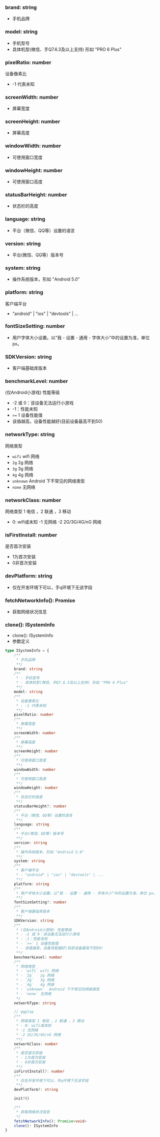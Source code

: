 ### **brand: string**
- 手机品牌


### **model: string**
- 手机型号
- 具体机型(微信、手Q7.6.3及以上支持) 形如 "PRO 6 Plus"


### **pixelRatio: number**
设备像素比
- -1 代表未知


### **screenWidth: number**
- 屏幕宽度


### **screenHeight: number**
- 屏幕高度


### **windowWidth: number**
- 可使用窗口宽度


### **windowHeight: number**
- 可使用窗口高度


### **statusBarHeight: number**
- 状态栏的高度


### **language: string**
- 平台（微信、QQ等）设置的语言


### **version: string**
- 平台(微信、QQ等）版本号


### **system: string**
- 操作系统版本，形如 "Android 5.0"


### **platform: string**
客户端平台
- "android" | "ios" | "devtools" | ...


### **fontSizeSetting: number**
- 用户字体大小设置。以“我 - 设置 - 通用 - 字体大小”中的设置为准，单位 px。


### **SDKVersion: string**
- 客户端基础库版本


### **benchmarkLevel: number**
(仅Android小游戏) 性能等级
- -2 或 0：该设备无法运行小游戏
- -1：性能未知
- `>=` 1 设备性能值
- 该值越高，设备性能越好(目前设备最高不到50)


### **networkType: string**
网络类型
- `wifi`	wifi 网络
- `2g`	2g 网络
- `3g`	3g 网络
- `4g`	4g 网络
- `unknown`	Android 下不常见的网络类型
- `none`	无网络


### **networkClass: number**
网络类型 1 电信 ，2 联通 ，3 移动
- 0: wifi或未知
-1 无网络
-2 2G/3G/4G/nG 网络


### **isFirstInstall: number**
是否首次安装
- 1为首次安装
- 0非首次安装


### **devPlatform: string**
- 仅在开发环境下可以，手q环境下无该字段


### **fetchNetworkInfo(): Promise**
- 获取网络状况信息


### **clone(): ISystemInfo**
- clone(): ISystemInfo
- 参数定义

```typescript
type ISystemInfo = {
	/**
	 * 手机品牌
	 **/
	brand: string
	/**
	 * - 手机型号
	 * - 具体机型(微信、手Q7.6.3及以上支持) 形如 "PRO 6 Plus"
	 **/
	model: string
	/**
	 * 设备像素比
	 * - -1 代表未知
	 **/
	pixelRatio: number
	/**
	 * 屏幕宽度
	 **/
	screenWidth: number
	/**
	 * 屏幕高度
	 **/
	screenHeight: number
	/**
	 * 可使用窗口宽度
	 **/
	windowWidth: number
	/**
	 * 可使用窗口高度
	 **/
	windowHeight: number
	/**
	 * 状态栏的高度
	 **/
	statusBarHeight?: number
	/**
	 * 平台（微信、QQ等）设置的语言
	 **/
	language: string
	/**
	 * 平台(微信、QQ等）版本号
	 **/
	version: string
	/**
	 * 操作系统版本，形如 "Android 5.0"
	 **/
	system: string
	/**
	 * 客户端平台
	 * - "android" | "ios" | "devtools" | ...
	 **/
	platform: string
	/**
	 * 用户字体大小设置。以“我 - 设置 - 通用 - 字体大小”中的设置为准，单位 px。
	 **/
	fontSizeSetting?: number
	/**
	 * 客户端基础库版本
	 **/
	SDKVersion: string
	/**
	 * (仅Android小游戏) 性能等级
	 * - -2 或 0：该设备无法运行小游戏
	 * - -1：性能未知
	 * - `>=` 1 设备性能值
	 * - 该值越高，设备性能越好(目前设备最高不到50)
	 **/
	benchmarkLevel: number
	/**
	 * 网络类型
	 * - `wifi`	wifi 网络
	 * - `2g`	2g 网络
	 * - `3g`	3g 网络
	 * - `4g`	4g 网络
	 * - `unknown`	Android 下不常见的网络类型
	 * - `none`	无网络
	 */
	networkType: string

	// qqplay
	/**
	 * 网络类型 1 电信 ，2 联通 ，3 移动
	 * - 0: wifi或未知
	 * -1 无网络
	 * -2 2G/3G/4G/nG 网络
	 **/
	networkClass: number
	/**
	 * 是否首次安装
	 * - 1为首次安装
	 * - 0非首次安装
	 **/
	isFirstInstall?: number
	/**
	 * 仅在开发环境下可以，手q环境下无该字段
	 **/
	devPlatform?: string

	init?()

	/**
	 * 获取网络状况信息
	 */
	fetchNetworkInfo(): Promise<void>
	clone(): ISystemInfo
}

```

